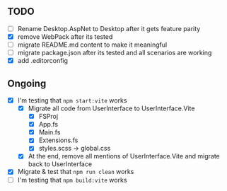 ## TODO

- [ ] Rename Desktop.AspNet to Desktop after it gets feature parity
- [x] remove WebPack after its tested
- [ ] migrate README.md content to make it meaningful
- [ ] migrate package.json after its tested and all scenarios are working
- [x] add .editorconfig

## Ongoing

- [x] I'm testing that `npm start:vite` works
  - [x] Migrate all code from UserInterface to UserInterface.Vite
    - [x] FSProj
    - [x] App.fs
    - [x] Main.fs
    - [x] Extensions.fs
    - [x] styles.scss -> global.css
  - [x] At the end, remove all mentions of UserInterface.Vite and migrate back to UserInterface
- [x] Migrate & test that `npm run clean` works
- [ ] I'm testing that `npm build:vite` works
